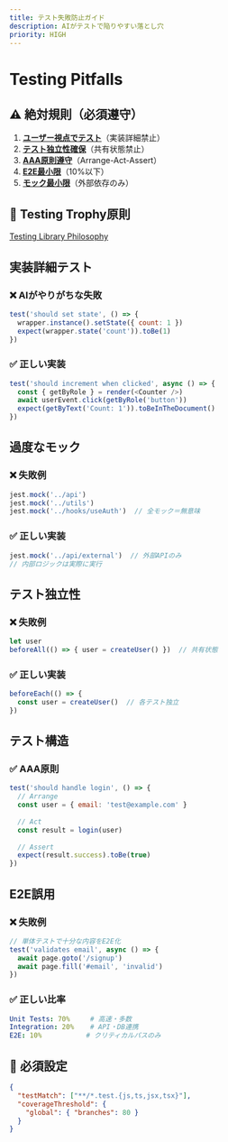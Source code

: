 ```yaml
---
title: テスト失敗防止ガイド
description: AIがテストで陥りやすい落とし穴
priority: HIGH
---
```


# Testing Pitfalls

## ⚠️ 絶対規則（必須遵守）

1. **[ユーザー視点でテスト](#実装詳細テスト)**（実装詳細禁止）
2. **[テスト独立性確保](#テスト独立性)**（共有状態禁止）
3. **[AAA原則遵守](#テスト構造)**（Arrange-Act-Assert）
4. **[E2E最小限](#e2e誤用)**（10%以下）
5. **[モック最小限](#過度なモック)**（外部依存のみ）

## 🎯 Testing Trophy原則
[Testing Library Philosophy](https://testing-library.com/docs/guiding-principles/)

## 実装詳細テスト

### ❌ AIがやりがちな失敗
```javascript
test('should set state', () => {
  wrapper.instance().setState({ count: 1 })
  expect(wrapper.state('count')).toBe(1)
})
```

### ✅ 正しい実装
```javascript
test('should increment when clicked', async () => {
  const { getByRole } = render(<Counter />)
  await userEvent.click(getByRole('button'))
  expect(getByText('Count: 1')).toBeInTheDocument()
})
```

## 過度なモック

### ❌ 失敗例
```javascript
jest.mock('../api')
jest.mock('../utils')
jest.mock('../hooks/useAuth')  // 全モック＝無意味
```

### ✅ 正しい実装
```javascript
jest.mock('../api/external')  // 外部APIのみ
// 内部ロジックは実際に実行
```

## テスト独立性

### ❌ 失敗例
```javascript
let user
beforeAll(() => { user = createUser() })  // 共有状態
```

### ✅ 正しい実装
```javascript
beforeEach(() => {
  const user = createUser()  // 各テスト独立
})
```

## テスト構造

### ✅ AAA原則
```javascript
test('should handle login', () => {
  // Arrange
  const user = { email: 'test@example.com' }
  
  // Act
  const result = login(user)
  
  // Assert
  expect(result.success).toBe(true)
})
```

## E2E誤用

### ❌ 失敗例
```javascript
// 単体テストで十分な内容をE2E化
test('validates email', async () => {
  await page.goto('/signup')
  await page.fill('#email', 'invalid')
})
```

### ✅ 正しい比率
```yaml
Unit Tests: 70%     # 高速・多数
Integration: 20%    # API・DB連携  
E2E: 10%           # クリティカルパスのみ
```

## 📐 必須設定

```json
{
  "testMatch": ["**/*.test.{js,ts,jsx,tsx}"],
  "coverageThreshold": {
    "global": { "branches": 80 }
  }
}
```